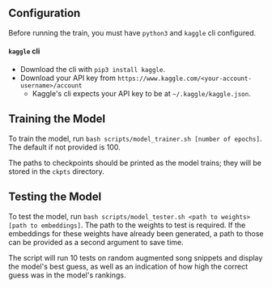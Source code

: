 ## Configuration

Before running the train, you must have `python3` and `kaggle` cli configured.

#### `kaggle` cli
- Download the cli with `pip3 install kaggle`.
- Download your API key from `https://www.kaggle.com/<your-account-username>/account`
  - Kaggle's cli expects your API key to be at `~/.kaggle/kaggle.json`.

## Training the Model
To train the model, run `bash scripts/model_trainer.sh [number of epochs]`. The default if not provided is 100. 

The paths to checkpoints should be printed as the model trains; they will be stored in the `ckpts` directory.

## Testing the Model
To test the model, run `bash scripts/model_tester.sh <path to weights> [path to embeddings]`. The path to the weights to test is required. If the embeddings for these weights have already been generated, a path to those can be provided as a second argument to save time. 

The script will run 10 tests on random augmented song snippets and display the model's best guess, as well as an indication of how high the correct guess was in the model's rankings.
